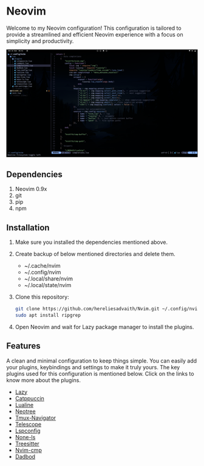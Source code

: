 # Neovim

Welcome to my Neovim configuration! This configuration is tailored to provide a streamlined and efficient Neovim experience with a focus on simplicity and productivity.

![](/static/nvim.png)

## Dependencies

1. Neovim 0.9x
2. git
2. pip
3. npm

## Installation

1. Make sure you installed the dependencies mentioned above.
2. Create backup of below mentioned directories and delete them.
   - ~/.cache/nvim
   - ~/.config/nvim
   - ~/.local/share/nvim
   - ~/.local/state/nvim
3. Clone this repository:

   ```bash
   git clone https://github.com/hereliesadvaith/Nvim.git ~/.config/nvim
   sudo apt install ripgrep
   ```
4. Open Neovim and wait for Lazy package manager to install the plugins.

## Features

A clean and minimal configuration to keep things simple. You can easily add your plugins, keybindings and settings to make it truly yours. The key plugins used for this configuration is mentioned below. Click on the links to know more about the plugins.

- [Lazy](https://github.com/folke/lazy.nvim)
- [Catppuccin](https://github.com/catppuccin/nvim)
- [Lualine](https://github.com/nvim-lualine/lualine.nvim)
- [Neotree](https://github.com/nvim-neo-tree/neo-tree.nvim)
- [Tmux-Navigator](https://github.com/christoomey/vim-tmux-navigator)
- [Telescope](https://github.com/nvim-telescope/telescope.nvim)
- [Lspconfig](https://github.com/neovim/nvim-lspconfig)
- [None-ls](https://github.com/nvimtools/none-ls.nvim)
- [Treesitter](https://github.com/nvim-treesitter/nvim-treesitter)
- [Nvim-cmp](https://github.com/hrsh7th/nvim-cmp)
- [Dadbod](https://github.com/tpope/vim-dadbod)
